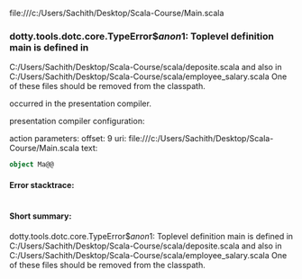 file:///c:/Users/Sachith/Desktop/Scala-Course/Main.scala
### dotty.tools.dotc.core.TypeError$$anon$1: Toplevel definition main is defined in
  C:/Users/Sachith/Desktop/Scala-Course/scala/deposite.scala
and also in
  C:/Users/Sachith/Desktop/Scala-Course/scala/employee_salary.scala
One of these files should be removed from the classpath.

occurred in the presentation compiler.

presentation compiler configuration:


action parameters:
offset: 9
uri: file:///c:/Users/Sachith/Desktop/Scala-Course/Main.scala
text:
```scala
object Ma@@

```



#### Error stacktrace:

```

```
#### Short summary: 

dotty.tools.dotc.core.TypeError$$anon$1: Toplevel definition main is defined in
  C:/Users/Sachith/Desktop/Scala-Course/scala/deposite.scala
and also in
  C:/Users/Sachith/Desktop/Scala-Course/scala/employee_salary.scala
One of these files should be removed from the classpath.